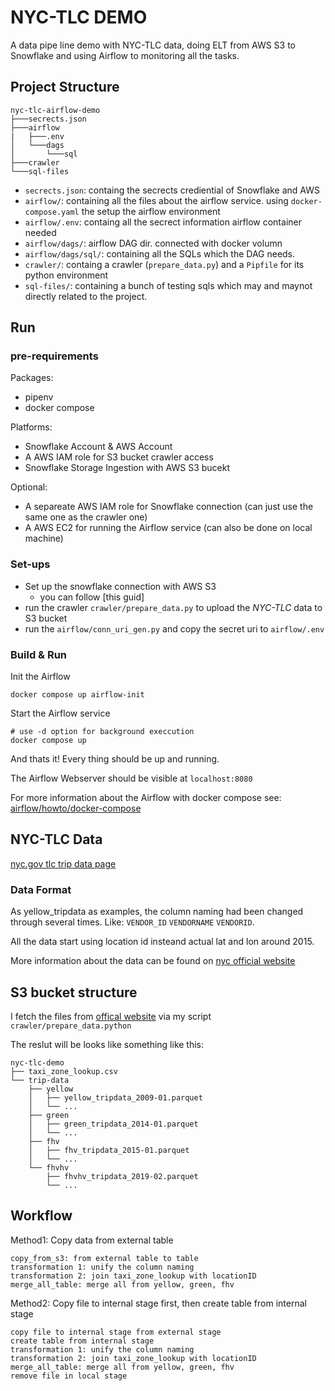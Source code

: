 # NYC-TLC DEMO

A data pipe line demo with NYC-TLC data, doing ELT from AWS S3 to Snowflake and using Airflow to monitoring all the tasks.

## Project Structure

```
nyc-tlc-airflow-demo
├───secrects.json
├───airflow
|   ├───.env
│   └───dags
│       └───sql
├───crawler
└───sql-files
```

- `secrects.json`: containg the secrects crediential of Snowflake and AWS
- `airflow/`: containing all the files about the airflow service. using `docker-compose.yaml` the setup the airflow environment
- `airflow/.env`: containg all the secrect information airflow container needed
- `airflow/dags/`: airflow DAG dir. connected with docker volumn
- `airflow/dags/sql/`: containing all the SQLs which the DAG needs.
- `crawler/`: containg a crawler (`prepare_data.py`) and a `Pipfile` for its python environment
- `sql-files/`: containing a bunch of testing sqls which may and maynot directly related to the project.

## Run

### pre-requirements

Packages:

- pipenv
- docker compose

Platforms:

- Snowflake Account & AWS Account
- A AWS IAM role for S3 bucket crawler access
- Snowflake Storage Ingestion with AWS S3 bucekt

Optional:

- A separeate AWS IAM role for Snowflake connection (can just use the same one as the crawler one)
- A AWS EC2 for running the Airflow service (can also be done on local machine)

### Set-ups

- Set up the snowflake connection with AWS S3
    - you can follow [this guid]
- run the crawler `crawler/prepare_data.py` to upload the _NYC-TLC_ data to S3 bucket
- run the `airflow/conn_uri_gen.py` and copy the secret uri to `airflow/.env`

### Build & Run

Init the Airflow

```shell
docker compose up airflow-init
```

Start the Airflow service

```shell
# use -d option for background execcution
docker compose up
```

And thats it! Every thing should be up and running.

The Airflow Webserver should be visible at `localhost:8080`

For more information about the Airflow with docker compose see: [airflow/howto/docker-compose](https://airflow.apache.org/docs/apache-airflow/stable/howto/docker-compose/index.html)

## NYC-TLC Data

[nyc.gov tlc trip data page](https://www.nyc.gov/site/tlc/about/tlc-trip-record-data.page)

### Data Format

As yellow_tripdata as examples, the column naming had been changed through several times.
Like: `VENDOR_ID` `VENDORNAME` `VENDORID`.

All the data start using location id insteand actual lat and lon around 2015.

More information about the data can be found on [nyc official website](https://www.nyc.gov/site/tlc/about/tlc-trip-record-data.page)

## S3 bucket structure

I fetch the files from [offical website](https://www.nyc.gov/site/tlc/about/tlc-trip-record-data.page) via my script 
`crawler/prepare_data.python`

The reslut will be looks like something like this:

```
nyc-tlc-demo
├── taxi_zone_lookup.csv
└── trip-data
    ├── yellow
    │   ├── yellow_tripdata_2009-01.parquet
    │   └── ...
    ├── green
    │   ├── green_tripdata_2014-01.parquet
    │   └── ...
    ├── fhv
    │   ├── fhv_tripdata_2015-01.parquet
    │   └── ...
    └── fhvhv
        ├── fhvhv_tripdata_2019-02.parquet
        └── ...
```

## Workflow

Method1: Copy data from external table

```
copy_from_s3: from external table to table
transformation 1: unify the column naming
transformation 2: join taxi_zone_lookup with locationID
merge_all_table: merge all from yellow, green, fhv
```

Method2: Copy file to internal stage first, then create table from internal stage

```
copy file to internal stage from external stage
create table from internal stage
transformation 1: unify the column naming
transformation 2: join taxi_zone_lookup with locationID
merge_all_table: merge all from yellow, green, fhv
remove file in local stage
```